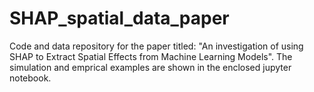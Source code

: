 # SHAP_spatial_data_paper
Code and data repository for the paper titled: "An investigation of using SHAP to Extract Spatial Effects from Machine Learning Models". The simulation and emprical examples are shown in the enclosed jupyter notebook.
